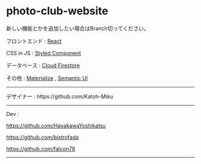# photo-club-website

新しい機能とかを追加したい場合はBranch切ってください。
  
フロントエンド : [React](https://reactjs.org/)

CSS in JS : [Styled Component](https://www.styled-components.com/)

データベース : [Cloud Firestore](https://firebase.google.com/products/)

その他 : [Materialize](https://materializecss.com/) , [Semantic UI](https://react.semantic-ui.com/)
<hr>
デザイナー : https://github.com/Katoh-Miku
<hr>

Dev :

https://github.com/HayakawaYoshikatsu

https://github.com/bistrofada 

https://github.com/falcon78

<hr>
